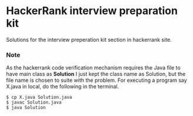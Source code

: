 # HackerRank interview preparation kit
Solutions for the interview preperation kit section in hackerrank site.
### Note
As the hackerrank code verification mechanism requires the Java file to have main class as **Solution** 
I just kept the class name as Solution, but the file name is chosen to suite with the problem. 
For executing a program say X.java in local, do the following in the terminal.

```
$ cp X.java Solution.java
$ javac Solution.java
$ java Solution
```

